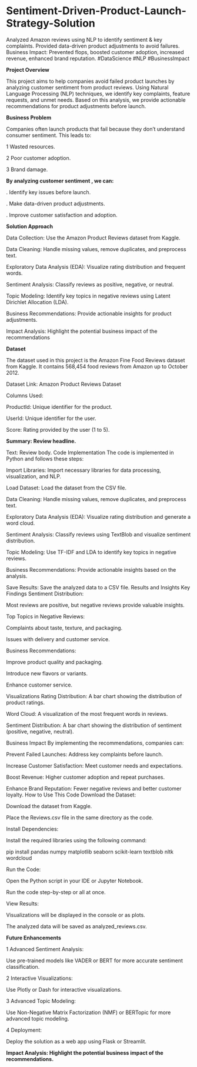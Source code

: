 # Sentiment-Driven-Product-Launch-Strategy-Solution
Analyzed Amazon reviews using NLP to identify sentiment &amp; key complaints. Provided data-driven product adjustments to avoid failures. Business Impact: Prevented flops, boosted customer adoption, increased revenue, enhanced brand reputation. #DataScience #NLP #BusinessImpact


**Project Overview**

This project aims to help companies avoid failed product launches by analyzing customer sentiment from product reviews. Using Natural Language Processing (NLP) techniques, we identify key complaints, feature requests, and unmet needs. Based on this analysis, we provide actionable recommendations for product adjustments before launch.

**Business Problem**

Companies often launch products that fail because they don’t understand consumer sentiment. This leads to:

 1 Wasted resources.

 2 Poor customer adoption.

 3 Brand damage.

 **By analyzing customer sentiment , we can:**

 . Identify key issues before launch.

 .  Make data-driven product adjustments.

 . Improve customer satisfaction and adoption.

**Solution Approach**

 Data Collection: Use the Amazon Product Reviews dataset from Kaggle.

 Data Cleaning: Handle missing values, remove duplicates, and preprocess text.

 Exploratory Data Analysis (EDA): Visualize rating distribution and frequent words.

 Sentiment Analysis: Classify reviews as positive, negative, or neutral.

 Topic Modeling: Identify key topics in negative reviews using Latent Dirichlet Allocation (LDA).

 Business Recommendations: Provide actionable insights for product adjustments.

 Impact Analysis: Highlight the potential business impact of the recommendations

**Dataset**

The dataset used in this project is the Amazon Fine Food Reviews dataset from Kaggle. It contains 568,454 food reviews from Amazon up to October 2012.

Dataset Link: Amazon Product Reviews Dataset

Columns Used:

 ProductId: Unique identifier for the product.

 UserId: Unique identifier for the user.

 Score: Rating provided by the user (1 to 5).

**Summary: Review headline.**

 Text: Review body.
 Code Implementation
The code is implemented in Python and follows these steps:

Import Libraries: Import necessary libraries for data processing, visualization, and NLP.

Load Dataset: Load the dataset from the CSV file.

Data Cleaning: Handle missing values, remove duplicates, and preprocess text.

Exploratory Data Analysis (EDA): Visualize rating distribution and generate a word cloud.

Sentiment Analysis: Classify reviews using TextBlob and visualize sentiment distribution.

Topic Modeling: Use TF-IDF and LDA to identify key topics in negative reviews.

Business Recommendations: Provide actionable insights based on the analysis.

Save Results: Save the analyzed data to a CSV file.
Results and Insights
Key Findings
Sentiment Distribution:

Most reviews are positive, but negative reviews provide valuable insights.

Top Topics in Negative Reviews:

Complaints about taste, texture, and packaging.

Issues with delivery and customer service.

Business Recommendations:

Improve product quality and packaging.

Introduce new flavors or variants.

Enhance customer service.

Visualizations
Rating Distribution: A bar chart showing the distribution of product ratings.

Word Cloud: A visualization of the most frequent words in reviews.

Sentiment Distribution: A bar chart showing the distribution of sentiment (positive, negative, neutral).

Business Impact
By implementing the recommendations, companies can:

Prevent Failed Launches: Address key complaints before launch.

Increase Customer Satisfaction: Meet customer needs and expectations.

Boost Revenue: Higher customer adoption and repeat purchases.

Enhance Brand Reputation: Fewer negative reviews and better customer loyalty.
How to Use This Code
Download the Dataset:

Download the dataset from Kaggle.

Place the Reviews.csv file in the same directory as the code.

Install Dependencies:

Install the required libraries using the following command:

pip install pandas numpy matplotlib seaborn scikit-learn textblob nltk wordcloud


  Run the Code:

Open the Python script in your IDE or Jupyter Notebook.

Run the code step-by-step or all at once.

View Results:

Visualizations will be displayed in the console or as plots.

The analyzed data will be saved as analyzed_reviews.csv.

**Future Enhancements**

1 Advanced Sentiment Analysis:

  Use pre-trained models like VADER or BERT for more accurate sentiment classification.

2 Interactive Visualizations:

  Use Plotly or Dash for interactive visualizations.

3 Advanced Topic Modeling:

  Use Non-Negative Matrix Factorization (NMF) or BERTopic for more advanced topic modeling.

4 Deployment:

  Deploy the solution as a web app using Flask or Streamlit.


**Impact Analysis: Highlight the potential business impact of the recommendations.**

